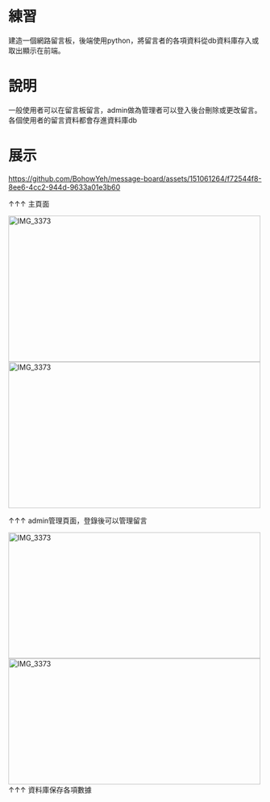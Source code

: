 # 練習
建造一個網路留言板，後端使用python，將留言者的各項資料從db資料庫存入或取出顯示在前端。

# 說明
一般使用者可以在留言板留言，admin做為管理者可以登入後台刪除或更改留言。各個使用者的留言資料都會存進資料庫db

# 展示
https://github.com/BohowYeh/message-board/assets/151061264/f72544f8-8ee6-4cc2-944d-9633a01e3b60

↑↑↑ 主頁面

<img src="https://github.com/BohowYeh/message-board/assets/151061264/ba8985c6-89da-4ebf-b277-4e7228b976ea" alt="IMG_3373" width="500" height="290">
<img src="https://github.com/BohowYeh/message-board/assets/151061264/60e6b721-6500-40e1-98b0-49b913d2a32e" alt="IMG_3373" width="500" height="290">

↑↑↑ admin管理頁面，登錄後可以管理留言

<img src="https://github.com/BohowYeh/message-board/assets/151061264/1d056747-20f6-438b-9d9f-ba2bc182d810" alt="IMG_3373" width="500" height="250">
<img src="https://github.com/BohowYeh/message-board/assets/151061264/5ed6fe65-596b-41de-8556-d13d07e0c51e" alt="IMG_3373" width="500" height="250">
↑↑↑ 資料庫保存各項數據



